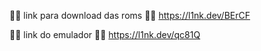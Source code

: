 🐱‍👤 link para download das roms 🐱‍👤
https://l1nk.dev/BErCF

🐱‍👤 link do emulador 🐱‍👤
https://l1nk.dev/qc81Q
